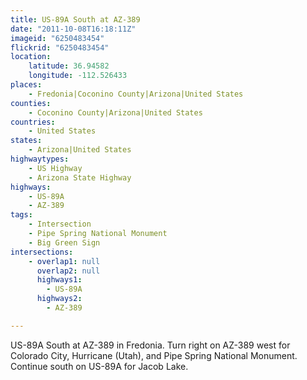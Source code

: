 ```yaml
---
title: US-89A South at AZ-389
date: "2011-10-08T16:18:11Z"
imageid: "6250483454"
flickrid: "6250483454"
location:
    latitude: 36.94582
    longitude: -112.526433
places:
    - Fredonia|Coconino County|Arizona|United States
counties:
    - Coconino County|Arizona|United States
countries:
    - United States
states:
    - Arizona|United States
highwaytypes:
    - US Highway
    - Arizona State Highway
highways:
    - US-89A
    - AZ-389
tags:
    - Intersection
    - Pipe Spring National Monument
    - Big Green Sign
intersections:
    - overlap1: null
      overlap2: null
      highways1:
        - US-89A
      highways2:
        - AZ-389

---
```

US-89A South at AZ-389 in Fredonia.  Turn right on AZ-389 west for Colorado City, Hurricane (Utah), and Pipe Spring National Monument.  Continue south on US-89A for Jacob Lake.